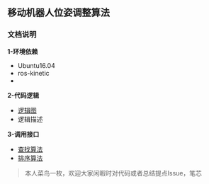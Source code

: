 ## 移动机器人位姿调整算法


### <span id="ch0">文档说明</span>  

**1-环境依赖**
- Ubuntu16.04 
- ros-kinetic 
- 

**2-代码逻辑**

- [逻辑图](https://www.wolai.com/6SWGBHGcL499XUCnz1mqT5)
- 逻辑描述


**3-调用接口**

- [查找算法](https://github.com/IRVING-L/DataStruct_fromBilibili/blob/main/%E6%9F%A5%E6%89%BE%E7%AE%97%E6%B3%95.md)
- [排序算法](https://github.com/IRVING-L/Algorithm_fromBilibili/blob/main/%E6%8E%92%E5%BA%8F.md)



> 本人菜鸟一枚，欢迎大家闲暇时对代码或者总结提点Issue，笔芯
